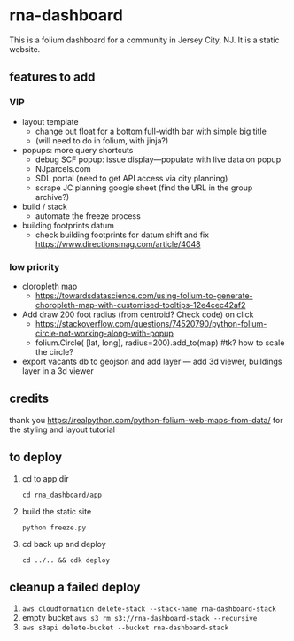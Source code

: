 # rna-dashboard

This is a folium dashboard for a community in Jersey City, NJ. It is a static website.

## features to add

### VIP
- layout template
    - change out float for a bottom full-width bar with simple big title
    - (will need to do in folium, with jinja?)
- popups: more query shortcuts
    - debug SCF popup: issue display—populate with live data on popup
    - NJparcels.com
    - SDL portal (need to get API access via city planning)
    - scrape JC planning google sheet (find the URL in the group archive?)
- build / stack
    - automate the freeze process
- building footprints datum
    - check building footprints for datum shift and fix https://www.directionsmag.com/article/4048


### low priority
- cloropleth map
    - https://towardsdatascience.com/using-folium-to-generate-choropleth-map-with-customised-tooltips-12e4cec42af2
- Add draw 200 foot radius (from centroid? Check code) on click
    - https://stackoverflow.com/questions/74520790/python-folium-circle-not-working-along-with-popup
    - folium.Circle(
        [lat, long],
        radius=200).add_to(map) #tk? how to scale the circle?
- export vacants db to geojson and add layer
— add 3d viewer, buildings layer in a 3d viewer

## credits
thank you https://realpython.com/python-folium-web-maps-from-data/ for the styling and layout tutorial


## to deploy

1. cd to app dir
    
    `cd rna_dashboard/app`

2. build the static site

    `python freeze.py`

3. cd back up and deploy

    `cd ../.. && cdk deploy`

## cleanup a failed deploy

1. `aws cloudformation delete-stack --stack-name rna-dashboard-stack`
2. empty bucket `aws s3 rm s3://rna-dashboard-stack --recursive`
3. `aws s3api delete-bucket --bucket rna-dashboard-stack`